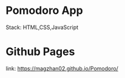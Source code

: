 # Pomodoro App
Stack: HTML,CSS,JavaScript
# Github Pages
link: https://magzhan02.github.io/Pomodoro/
